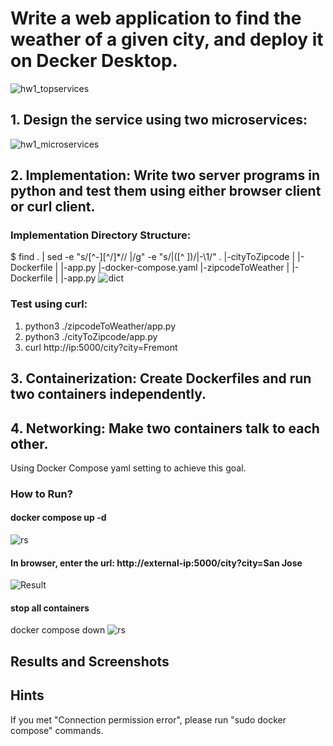 # Write a web application to find the weather of a given city, and deploy it on Decker Desktop. 

![hw1_topservices](https://user-images.githubusercontent.com/52802567/218651930-bca3974a-4f06-4f6f-ac44-8d6da46d9fa0.png)


## 1. Design the service using two microservices: 

![hw1_microservices](https://user-images.githubusercontent.com/52802567/218651951-5013755a-0c20-444e-a969-774eb2684339.png)


## 2. Implementation: Write two server programs in python and test them using either browser client or curl client.
### Implementation Directory Structure:
$ find . | sed -e "s/[^-][^\/]*\// |/g" -e "s/|\([^ ]\)/|-\1/"
.
 |-cityToZipcode
 | |-Dockerfile
 | |-app.py
 |-docker-compose.yaml
 |-zipcodeToWeather
 | |-Dockerfile
 | |-app.py
![dict](https://user-images.githubusercontent.com/52802567/218654855-96d95717-cc33-42d9-9a45-f35c3f5db096.JPG)
### Test using curl:
1. python3 ./zipcodeToWeather/app.py
2. python3 ./cityToZipcode/app.py
3. curl http://ip:5000/city?city=Fremont



## 3. Containerization: Create Dockerfiles and run two containers independently.

## 4. Networking: Make two containers talk to each other.
Using Docker Compose yaml setting to achieve this goal.

### How to Run?
#### docker compose up -d
![rs](https://user-images.githubusercontent.com/52802567/218656202-5ccbc258-2a97-4247-8b3f-cdea72a21c73.JPG)

#### In browser, enter the url: http://external-ip:5000/city?city=San Jose
![Result](https://user-images.githubusercontent.com/52802567/218655772-08bd52ed-cb66-448a-9cf7-047e5e94e3e7.JPG)

#### stop all containers
docker compose down 
![rs](https://user-images.githubusercontent.com/52802567/218656996-c9f2cd60-ca6e-40b4-8a5a-61406b028845.JPG)


## Results and Screenshots
## Hints
If you met "Connection permission error", please run "sudo docker compose" commands.
